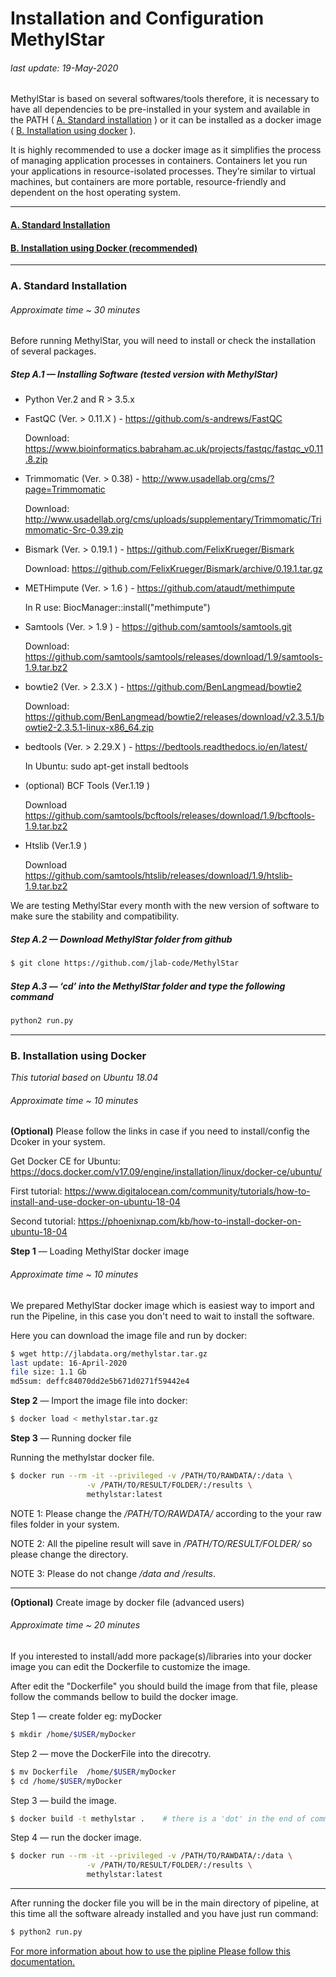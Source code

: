 Installation and Configuration MethylStar
================

###### *last update: 19-May-2020*

MethylStar is based on several softwares/tools therefore, it is necessary to have all dependencies to be pre-installed in your system and available in the PATH ( [A. Standard installation](#standard) ) or it can be installed as a docker image ( [B. Installation using docker](#docker) ). 

It is highly recommended to use a docker image as it simplifies the process of managing application processes in containers. Containers let you run your applications in resource-isolated processes. They’re similar to virtual machines, but containers are more portable, resource-friendly and dependent on the host operating system.

------------------------------------------------------------------------

#### [A. Standard Installation](#standard)

#### [B. Installation using Docker (recommended)](#docker)

------------------------------------------------------------------------

### <a name="standard" > A. Standard Installation </a>

###### *Approximate time ~ 30 minutes*

Before running MethylStar, you will need to install or check the installation of several packages.

##### Step A.1 — Installing Software (tested version with MethylStar)

- Python Ver.2 and R > 3.5.x
    
- FastQC (Ver. > 0.11.X  ) - https://github.com/s-andrews/FastQC
	
	Download: https://www.bioinformatics.babraham.ac.uk/projects/fastqc/fastqc_v0.11.8.zip
    
- Trimmomatic (Ver. > 0.38) - http://www.usadellab.org/cms/?page=Trimmomatic
	
	Download: http://www.usadellab.org/cms/uploads/supplementary/Trimmomatic/Trimmomatic-Src-0.39.zip
    
- Bismark (Ver. > 0.19.1 ) - https://github.com/FelixKrueger/Bismark
	
	Download: https://github.com/FelixKrueger/Bismark/archive/0.19.1.tar.gz
    
- METHimpute (Ver. > 1.6 ) - https://github.com/ataudt/methimpute
	
	In R use: BiocManager::install("methimpute")
    
- Samtools (Ver. > 1.9 ) - https://github.com/samtools/samtools.git

	Download: https://github.com/samtools/samtools/releases/download/1.9/samtools-1.9.tar.bz2
    
- bowtie2 (Ver. >  2.3.X ) - https://github.com/BenLangmead/bowtie2
	
	Download: https://github.com/BenLangmead/bowtie2/releases/download/v2.3.5.1/bowtie2-2.3.5.1-linux-x86_64.zip

- bedtools (Ver. >  2.29.X ) - https://bedtools.readthedocs.io/en/latest/
	
	In Ubuntu: sudo apt-get install bedtools
	
- (optional) BCF Tools (Ver.1.19 )

	Download https://github.com/samtools/bcftools/releases/download/1.9/bcftools-1.9.tar.bz2

- Htslib (Ver.1.9 )

	Download https://github.com/samtools/htslib/releases/download/1.9/htslib-1.9.tar.bz2 


We are testing MethylStar every month with the new version of software to make sure the stability and compatibility.

##### Step A.2 — Download MethylStar folder from github

``` bash
$ git clone https://github.com/jlab-code/MethylStar

```
##### Step A.3 — ‘cd’ into the MethylStar folder and type the following command

``` bash
python2 run.py
```
------------------------------------------------------------------------


### <a name="docker" > B. Installation using Docker </a>

*This tutorial based on Ubuntu 18.04*


###### *Approximate time ~ 10 minutes*


**(Optional)** Please follow the links in case if you need to install/config the Dcoker in your system. 


Get Docker CE for Ubuntu: https://docs.docker.com/v17.09/engine/installation/linux/docker-ce/ubuntu/


First tutorial: https://www.digitalocean.com/community/tutorials/how-to-install-and-use-docker-on-ubuntu-18-04


Second tutorial: https://phoenixnap.com/kb/how-to-install-docker-on-ubuntu-18-04


**Step 1** —  Loading MethylStar docker image

###### *Approximate time ~ 10 minutes*

We prepared MethylStar docker image which is easiest way to import and run the Pipeline, in this case you don't need to wait to install the software.

Here you can download the image file and run by docker:

``` bash
$ wget http://jlabdata.org/methylstar.tar.gz
last update: 16-April-2020
file size: 1.1 Gb
md5sum: deffc84070dd2e5b671d0271f59442e4
```
**Step 2** — Import the image file into docker:

``` bash
$ docker load < methylstar.tar.gz
```

**Step 3** — Running docker file

Running the methylstar docker file.

``` bash
$ docker run --rm -it --privileged -v /PATH/TO/RAWDATA/:/data \
                 -v /PATH/TO/RESULT/FOLDER/:/results \
                 methylstar:latest
```

NOTE 1: Please change the */PATH/TO/RAWDATA/* according to the your raw files folder in your system.

NOTE 2: All the pipeline result will save in */PATH/TO/RESULT/FOLDER/* so please change the directory.

NOTE 3: Please do not change */data and /results*.

------------------------------------------------------------------------

 **(Optional)** Create image by docker file (advanced users)

###### *Approximate time ~ 20 minutes*

If you interested to install/add more package(s)/libraries into your docker image you can edit the Dockerfile to customize the image.

After edit the "Dockerfile" you should build the image from that file, please follow the commands bellow to build the docker image.

Step 1 — create folder eg: myDocker

``` bash
$ mkdir /home/$USER/myDocker
```

Step 2 — move the DockerFile into the direcotry.

``` bash
$ mv Dockerfile  /home/$USER/myDocker 
$ cd /home/$USER/myDocker
```

Step 3 — build the image.

``` bash
$ docker build -t methylstar .    # there is a 'dot' in the end of command.
```
Step 4 — run the docker image.
``` bash
$ docker run --rm -it --privileged -v /PATH/TO/RAWDATA/:/data \
                 -v /PATH/TO/RESULT/FOLDER/:/results \
                 methylstar:latest
```

------------------------------------------------------------------------

After running the docker file you will be in the main directory of pipeline, at this time all the software already installed and you have just run command:

``` bash
$ python2 run.py
```

[For more information about how to use the pipline Please follow this documentation.](runPipeline.md)
